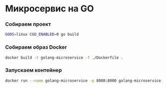 # Микросервис на GO

### Собираем проект
```sh
GOOS=linux CGO_ENABLED=0 go build
```

### Собираем образ Docker
```sh
docker build -t golang-microservice -f ./Dockerfile .
```

### Запускаем контейнер
```sh
docker run --name golang-microservice -p 8080:8000 golang-microservice
```